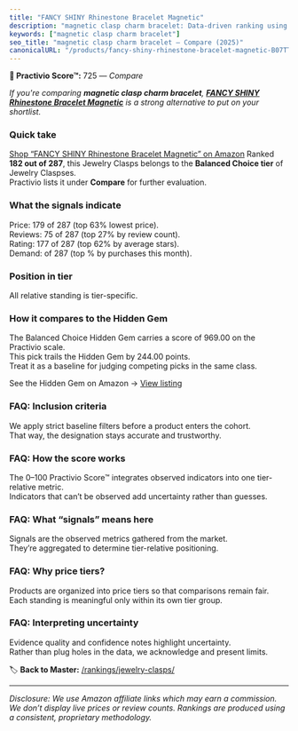 ```yaml
---
title: "FANCY SHINY Rhinestone Bracelet Magnetic"
description: "magnetic clasp charm bracelet: Data-driven ranking using the Practivio Score™. Positioned by quality, value, demand, findability, momentum."
keywords: ["magnetic clasp charm bracelet"]
seo_title: "magnetic clasp charm bracelet — Compare (2025)"
canonicalURL: "/products/fancy-shiny-rhinestone-bracelet-magnetic-B07TT3GNRQ/"
---
```


**🛒 Practivio Score™:** 725 — _Compare_


*If you're comparing **magnetic clasp charm bracelet**, **[FANCY SHINY Rhinestone Bracelet Magnetic](https://www.amazon.com/dp/B07TT3GNRQ?tag=practivio-20)** is a strong alternative to put on your shortlist.*
### Quick take
[Shop “FANCY SHINY Rhinestone Bracelet Magnetic” on Amazon](https://www.amazon.com/dp/B07TT3GNRQ?tag=practivio-20)
Ranked **182 out of 287**, this Jewelry Clasps belongs to the **Balanced Choice tier** of Jewelry Claspses.  
Practivio lists it under **Compare** for further evaluation.

### What the signals indicate
Price: 179 of 287 (top 63% lowest price).  
Reviews: 75 of 287 (top 27% by review count).  
Rating: 177 of 287 (top 62% by average stars).  
Demand:  of 287 (top % by purchases this month).

### Position in tier
All relative standing is tier-specific.

### How it compares to the Hidden Gem
The Balanced Choice Hidden Gem carries a score of 969.00 on the Practivio scale.  
This pick trails the Hidden Gem by 244.00 points.  
Treat it as a baseline for judging competing picks in the same class.  

See the Hidden Gem on Amazon → [View listing](https://www.amazon.com/dp/B07DMMBY85?tag=practivio-20)

### FAQ: Inclusion criteria
We apply strict baseline filters before a product enters the cohort.  
That way, the designation stays accurate and trustworthy.

### FAQ: How the score works
The 0–100 Practivio Score™ integrates observed indicators into one tier-relative metric.  
Indicators that can’t be observed add uncertainty rather than guesses.

### FAQ: What “signals” means here
Signals are the observed metrics gathered from the market.  
They’re aggregated to determine tier-relative positioning.

### FAQ: Why price tiers?
Products are organized into price tiers so that comparisons remain fair.  
Each standing is meaningful only within its own tier group.

### FAQ: Interpreting uncertainty
Evidence quality and confidence notes highlight uncertainty.  
Rather than plug holes in the data, we acknowledge and present limits.

<!-- Missing template for Compare/CompareWithinPriceClass -->


🏷️ **Back to Master:** [/rankings/jewelry-clasps/](/rankings/jewelry-clasps/)

---
_Disclosure: We use Amazon affiliate links which may earn a commission. We don’t display live prices or review counts. Rankings are produced using a consistent, proprietary methodology._
